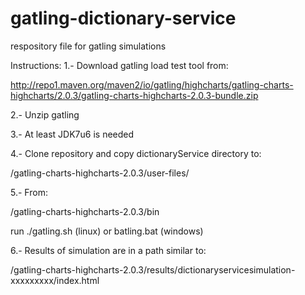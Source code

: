 gatling-dictionary-service
==========================

respository file for gatling simulations

Instructions:
1.- Download gatling load test tool from: 

  http://repo1.maven.org/maven2/io/gatling/highcharts/gatling-charts-highcharts/2.0.3/gatling-charts-highcharts-2.0.3-bundle.zip
  
2.- Unzip gatling

3.- At least JDK7u6 is needed

4.- Clone repository and copy dictionaryService directory to:
  
  <path where gatling is installed>/gatling-charts-highcharts-2.0.3/user-files/
  
5.- From:

  <path where gatling is installed>/gatling-charts-highcharts-2.0.3/bin

  run ./gatling.sh (linux) or batling.bat (windows)
  
6.- Results of simulation are in a path similar to:

  <path where gatling is installed>/gatling-charts-highcharts-2.0.3/results/dictionaryservicesimulation-xxxxxxxxx/index.html
